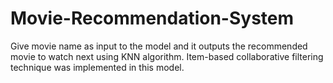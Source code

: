 # Movie-Recommendation-System
Give movie name as input to the model and it outputs the recommended movie to watch next using KNN algorithm. Item-based collaborative filtering technique was implemented in this model.
